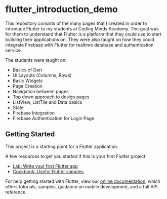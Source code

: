 # flutter_introduction_demo

This repository consists of the many pages that I created in order to introduce
Flutter to my students at Coding Minds Academy. The goal was for them to
understand that Flutter is a platform that they could use to start building their
applications on. They were also taught on how they could integrate Firebase with
Flutter for realtime database and authentication service.

The students were taught on:
- Basics of Dart
- UI Layouts (Columns, Rows)
- Basic Widgets
- Page Creation
- Navigation between pages
- Top down approach to design pages
- ListView, ListTile and Data basics
- State
- Firebase Integration
- Firebase Authentication for Login Page

## Getting Started

This project is a starting point for a Flutter application.

A few resources to get you started if this is your first Flutter project:

- [Lab: Write your first Flutter app](https://flutter.dev/docs/get-started/codelab)
- [Cookbook: Useful Flutter samples](https://flutter.dev/docs/cookbook)

For help getting started with Flutter, view our
[online documentation](https://flutter.dev/docs), which offers tutorials,
samples, guidance on mobile development, and a full API reference.
